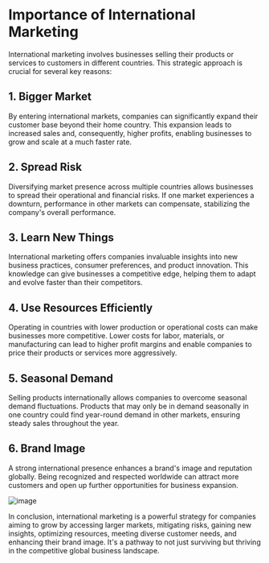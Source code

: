 # Importance of International Marketing

International marketing involves businesses selling their products or services to customers in different countries. This strategic approach is crucial for several key reasons:

## 1. Bigger Market
By entering international markets, companies can significantly expand their customer base beyond their home country. This expansion leads to increased sales and, consequently, higher profits, enabling businesses to grow and scale at a much faster rate.

## 2. Spread Risk
Diversifying market presence across multiple countries allows businesses to spread their operational and financial risks. If one market experiences a downturn, performance in other markets can compensate, stabilizing the company's overall performance.

## 3. Learn New Things
International marketing offers companies invaluable insights into new business practices, consumer preferences, and product innovation. This knowledge can give businesses a competitive edge, helping them to adapt and evolve faster than their competitors.

## 4. Use Resources Efficiently
Operating in countries with lower production or operational costs can make businesses more competitive. Lower costs for labor, materials, or manufacturing can lead to higher profit margins and enable companies to price their products or services more aggressively.

## 5. Seasonal Demand
Selling products internationally allows companies to overcome seasonal demand fluctuations. Products that may only be in demand seasonally in one country could find year-round demand in other markets, ensuring steady sales throughout the year.

## 6. Brand Image
A strong international presence enhances a brand's image and reputation globally. Being recognized and respected worldwide can attract more customers and open up further opportunities for business expansion.

![image](https://github.com/Collegehive/Notes/assets/159722383/4df65612-9964-4859-8c35-9a96532fface)

In conclusion, international marketing is a powerful strategy for companies aiming to grow by accessing larger markets, mitigating risks, gaining new insights, optimizing resources, meeting diverse customer needs, and enhancing their brand image. It's a pathway to not just surviving but thriving in the competitive global business landscape.



